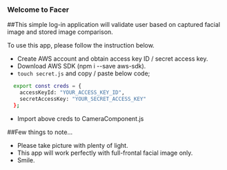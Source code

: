 ### Welcome to Facer

##This simple log-in application will validate user based on captured facial image and stored image comparison.

To use this app, please follow the instruction below.

- Create AWS account and obtain access key ID / secret access key.
- Download AWS SDK (npm i --save aws-sdk).
- `touch secret.js` and copy / paste below code;

```sh
  export const creds = {
    accessKeyId: "YOUR_ACCESS_KEY_ID",
    secretAccessKey: "YOUR_SECRET_ACCESS_KEY"
  };
```

- Import above creds to CameraComponent.js

##Few things to note...

- Please take picture with plenty of light.
- This app will work perfectly with full-frontal facial image only.
- Smile.
